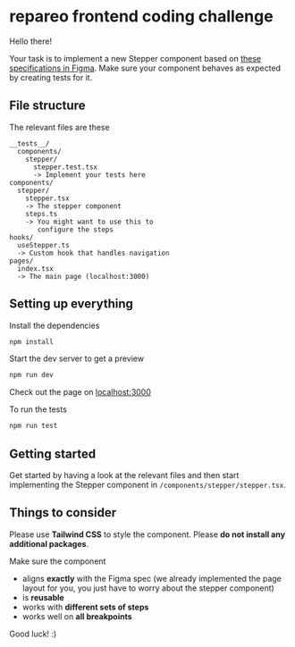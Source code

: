 # repareo frontend coding challenge

Hello there!

Your task is to implement a new Stepper component
based on [these specifications in Figma](https://www.figma.com/design/gvf4xjR6f9rvaj94BPFFyZ/Frontend-Coding-Challenge?node-id=0-1&t=tHGuIxWbpBVVsH5B-1).
Make sure your component behaves as expected by
creating tests for it.

## File structure
The relevant files are these
```text
__tests__/
  components/
    stepper/
      stepper.test.tsx
      -> Implement your tests here
components/
  stepper/
    stepper.tsx  
    -> The stepper component
    steps.ts
    -> You might want to use this to
       configure the steps
hooks/
  useStepper.ts
  -> Custom hook that handles navigation
pages/
  index.tsx
  -> The main page (localhost:3000)
```

## Setting up everything

Install the dependencies
```bash
npm install
```

Start the dev server to get a preview
```bash
npm run dev
```

Check out the page on [localhost:3000](http://localhost:3000)

To run the tests
```bash
npm run test
```

## Getting started

Get started by having a look at the relevant files
and then start implementing the Stepper component in
`/components/stepper/stepper.tsx`.

## Things to consider

Please use **Tailwind CSS** to style the component.
Please **do not install any additional packages**.

Make sure the component

- aligns **exactly** with the Figma spec (we already
implemented the page layout for you, 
you just have to worry about the stepper component)
- is **reusable**
- works with **different sets of steps**
- works well on **all breakpoints**

Good luck! :)